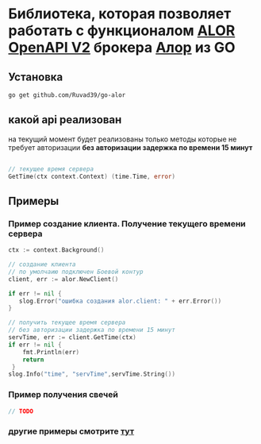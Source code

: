 # Библиотека, которая позволяет работать с функционалом [ALOR OpenAPI V2](https://www.alorbroker.ru/trading/openapi)  брокера [Алор](https://www.alorbroker.ru/) из GO



## Установка

```bash
go get github.com/Ruvad39/go-alor
```
## какой api реализован 
на текущий момент будет реализованы только методы которые не требует авторизации
**без авторизации задержка по времени 15 минут**

```go

// текущее время сервера
GetTime(ctx context.Context) (time.Time, error)


```
## Примеры

### Пример создание клиента. Получение текущего времени сервера

```go
ctx := context.Background()

// создание клиента     
// по умолчаию подключен Боевой контур
client, err := alor.NewClient()

if err != nil {
   slog.Error("ошибка создания alor.client: " + err.Error())
}

// получить текущее время сервера
// без авторизации задержка по времени 15 минут
servTime, err := client.GetTime(ctx)
if err != nil {
    fmt.Println(err) 
    return
 }
slog.Info("time", "servTime",servTime.String()) 

```

### Пример получения свечей

```go
// TODO
```

### другие примеры смотрите [тут](/example)